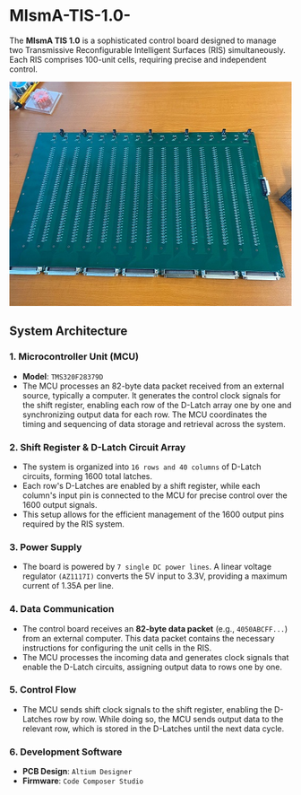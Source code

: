 # MIsmA-TIS-1.0-

The **MIsmA TIS 1.0** is a sophisticated control board designed to manage two Transmissive Reconfigurable Intelligent Surfaces (RIS) simultaneously. Each RIS comprises 100-unit cells, requiring precise and independent control.

<img src="/Printed Board/PCB.jpg" width="533" height="400">

## System Architecture

### 1. Microcontroller Unit (MCU)
- **Model**: `TMS320F28379D`
- The MCU processes an 82-byte data packet received from an external source, typically a computer. It generates the control clock signals for the shift register, enabling each row of the D-Latch array one by one and synchronizing output data for each row. The MCU coordinates the timing and sequencing of data storage and retrieval across the system.

### 2. Shift Register & D-Latch Circuit Array
- The system is organized into `16 rows and 40 columns` of D-Latch circuits, forming 1600 total latches. 
- Each row's D-Latches are enabled by a shift register, while each column's input pin is connected to the MCU for precise control over the 1600 output signals.
- This setup allows for the efficient management of the 1600 output pins required by the RIS system.

### 3. Power Supply
- The board is powered by `7 single DC power lines`. A linear voltage regulator `(AZ1117I)` converts the 5V input to 3.3V, providing a maximum current of 1.35A per line.

### 4. Data Communication
- The control board receives an **82-byte data packet** (e.g., `4050ABCFF...`) from an external computer. This data packet contains the necessary instructions for configuring the unit cells in the RIS.
- The MCU processes the incoming data and generates clock signals that enable the D-Latch circuits, assigning output data to rows one by one.

### 5. Control Flow
- The MCU sends shift clock signals to the shift register, enabling the D-Latches row by row. While doing so, the MCU sends output data to the relevant row, which is stored in the D-Latches until the next data cycle.

### 6. Development Software
- **PCB Design**: `Altium Designer`
- **Firmware**: `Code Composer Studio`
